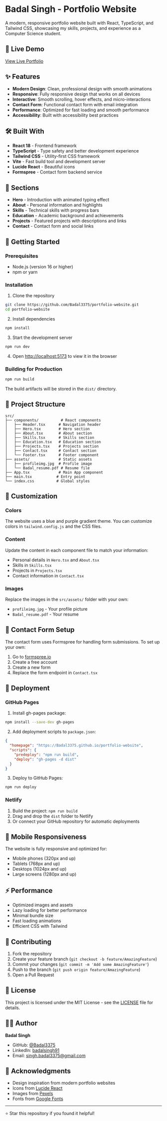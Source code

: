 # Badal Singh - Portfolio Website

A modern, responsive portfolio website built with React, TypeScript, and Tailwind CSS, showcasing my skills, projects, and experience as a Computer Science student.

## 🚀 Live Demo

[View Live Portfolio](https://your-username.github.io/portfolio-website)

## ✨ Features

- **Modern Design**: Clean, professional design with smooth animations
- **Responsive**: Fully responsive design that works on all devices
- **Interactive**: Smooth scrolling, hover effects, and micro-interactions
- **Contact Form**: Functional contact form with email integration
- **Performance**: Optimized for fast loading and smooth performance
- **Accessibility**: Built with accessibility best practices

## 🛠️ Built With

- **React 18** - Frontend framework
- **TypeScript** - Type safety and better development experience
- **Tailwind CSS** - Utility-first CSS framework
- **Vite** - Fast build tool and development server
- **Lucide React** - Beautiful icons
- **Formspree** - Contact form backend service

## 📱 Sections

- **Hero** - Introduction with animated typing effect
- **About** - Personal information and highlights
- **Skills** - Technical skills with progress bars
- **Education** - Academic background and achievements
- **Projects** - Featured projects with descriptions and links
- **Contact** - Contact form and social links

## 🚀 Getting Started

### Prerequisites

- Node.js (version 16 or higher)
- npm or yarn

### Installation

1. Clone the repository

```bash
git clone https://github.com/Badal3375/portfolio-website.git
cd portfolio-website
```

2. Install dependencies

```bash
npm install
```

3. Start the development server

```bash
npm run dev
```

4. Open [http://localhost:5173](http://localhost:5173) to view it in the browser

### Building for Production

```bash
npm run build
```

The build artifacts will be stored in the `dist/` directory.

## 📁 Project Structure

```
src/
├── components/          # React components
│   ├── Header.tsx      # Navigation header
│   ├── Hero.tsx        # Hero section
│   ├── About.tsx       # About section
│   ├── Skills.tsx      # Skills section
│   ├── Education.tsx   # Education section
│   ├── Projects.tsx    # Projects section
│   ├── Contact.tsx     # Contact section
│   └── Footer.tsx      # Footer component
├── assets/             # Static assets
│   ├── profileimg.jpg  # Profile image
│   └── Badal_resume.pdf # Resume file
├── App.tsx             # Main App component
├── main.tsx           # Entry point
└── index.css          # Global styles
```

## 🎨 Customization

### Colors

The website uses a blue and purple gradient theme. You can customize colors in `tailwind.config.js` and the CSS files.

### Content

Update the content in each component file to match your information:

- Personal details in `Hero.tsx` and `About.tsx`
- Skills in `Skills.tsx`
- Projects in `Projects.tsx`
- Contact information in `Contact.tsx`

### Images

Replace the images in the `src/assets/` folder with your own:

- `profileimg.jpg` - Your profile picture
- `Badal_resume.pdf` - Your resume

## 📧 Contact Form Setup

The contact form uses Formspree for handling form submissions. To set up your own:

1. Go to [formspree.io](https://formspree.io)
2. Create a free account
3. Create a new form
4. Replace the form endpoint in `Contact.tsx`

## 🚀 Deployment

### GitHub Pages

1. Install gh-pages package:

```bash
npm install --save-dev gh-pages
```

2. Add deployment scripts to `package.json`:

```json
{
  "homepage": "https://Badal3375.github.io/portfolio-website",
  "scripts": {
    "predeploy": "npm run build",
    "deploy": "gh-pages -d dist"
  }
}
```

3. Deploy to GitHub Pages:

```bash
npm run deploy
```

### Netlify

1. Build the project: `npm run build`
2. Drag and drop the `dist` folder to Netlify
3. Or connect your GitHub repository for automatic deployments

## 📱 Mobile Responsiveness

The website is fully responsive and optimized for:

- Mobile phones (320px and up)
- Tablets (768px and up)
- Desktops (1024px and up)
- Large screens (1280px and up)

## ⚡ Performance

- Optimized images and assets
- Lazy loading for better performance
- Minimal bundle size
- Fast loading animations
- Efficient CSS with Tailwind

## 🤝 Contributing

1. Fork the repository
2. Create your feature branch (`git checkout -b feature/AmazingFeature`)
3. Commit your changes (`git commit -m 'Add some AmazingFeature'`)
4. Push to the branch (`git push origin feature/AmazingFeature`)
5. Open a Pull Request

## 📄 License

This project is licensed under the MIT License - see the [LICENSE](LICENSE) file for details.

## 👨‍💻 Author

**Badal Singh**

- GitHub: [@Badal3375](https://github.com/Badal3375)
- LinkedIn: [badalsingh91](https://www.linkedin.com/in/badalsingh91/)
- Email: singh.badal3375@gmail.com

## 🙏 Acknowledgments

- Design inspiration from modern portfolio websites
- Icons from [Lucide React](https://lucide.dev/)
- Images from [Pexels](https://www.pexels.com/)
- Fonts from [Google Fonts](https://fonts.google.com/)

---

⭐ Star this repository if you found it helpful!
